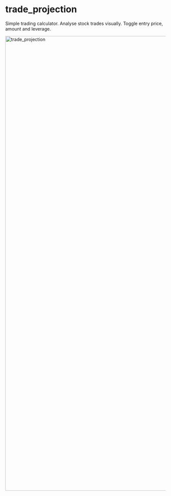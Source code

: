 # trade_projection

Simple trading calculator. Analyse stock trades visually. Toggle entry price, amount and leverage. 


<img width="1430" alt="trade_projection" src="https://user-images.githubusercontent.com/55981443/176219698-122fb77f-c028-4c54-8219-faebb3c1ec46.png">
